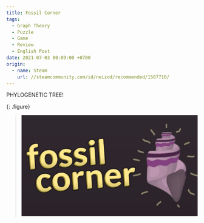 ```yaml
---
title: Fossil Corner
tags:
  - Graph Theory
  - Puzzle
  - Game
  - Review
  - English Post
date: 2021-07-03 00:09:00 +0700
origin:
  - name: Steam
    url: //steamcommunity.com/id/neizod/recommended/1587710/
---
```


PHYLOGENETIC TREE!

{: .figure}
> ![](/images/game/cover/fossil-corner.jpg)